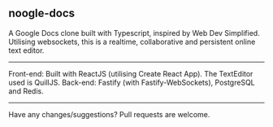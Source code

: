 ## noogle-docs

A Google Docs clone built with Typescript, inspired by Web Dev Simplified.
Utilising websockets, this is a realtime, collaborative and persistent online text editor. 

---

Front-end: Built with ReactJS (utilising Create React App). The TextEditor used is QuillJS.
Back-end: Fastify (with Fastify-WebSockets), PostgreSQL and Redis.

---

Have any changes/suggestions? Pull requests are welcome.